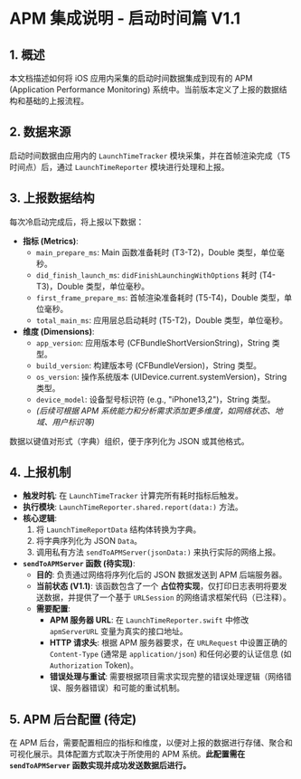 # APM 集成说明 - 启动时间篇 V1.1


## 1. 概述

本文档描述如何将 iOS 应用内采集的启动时间数据集成到现有的 APM (Application Performance Monitoring) 系统中。当前版本定义了上报的数据结构和基础的上报流程。

## 2. 数据来源

启动时间数据由应用内的 `LaunchTimeTracker` 模块采集，并在首帧渲染完成（T5 时间点）后，通过 `LaunchTimeReporter` 模块进行处理和上报。

## 3. 上报数据结构

每次冷启动完成后，将上报以下数据：

*   **指标 (Metrics)**:
    *   `main_prepare_ms`: Main 函数准备耗时 (T3-T2)，Double 类型，单位毫秒。
    *   `did_finish_launch_ms`: `didFinishLaunchingWithOptions` 耗时 (T4-T3)，Double 类型，单位毫秒。
    *   `first_frame_prepare_ms`: 首帧渲染准备耗时 (T5-T4)，Double 类型，单位毫秒。
    *   `total_main_ms`: 应用层总启动耗时 (T5-T2)，Double 类型，单位毫秒。
*   **维度 (Dimensions)**:
    *   `app_version`: 应用版本号 (CFBundleShortVersionString)，String 类型。
    *   `build_version`: 构建版本号 (CFBundleVersion)，String 类型。
    *   `os_version`: 操作系统版本 (UIDevice.current.systemVersion)，String 类型。
    *   `device_model`: 设备型号标识符 (e.g., "iPhone13,2")，String 类型。
    *   *(后续可根据 APM 系统能力和分析需求添加更多维度，如网络状态、地域、用户标识等)*

数据以键值对形式（字典）组织，便于序列化为 JSON 或其他格式。

## 4. 上报机制

*   **触发时机**: 在 `LaunchTimeTracker` 计算完所有耗时指标后触发。
*   **执行模块**: `LaunchTimeReporter.shared.report(data:)` 方法。
*   **核心逻辑**:
    1.  将 `LaunchTimeReportData` 结构体转换为字典。
    2.  将字典序列化为 JSON `Data`。
    3.  调用私有方法 `sendToAPMServer(jsonData:)` 来执行实际的网络上报。
*   **`sendToAPMServer` 函数 (待实现)**:
    *   **目的**: 负责通过网络将序列化后的 JSON 数据发送到 APM 后端服务器。
    *   **当前状态 (V1.1)**: 该函数包含了一个 **占位符实现**，仅打印日志表明将要发送数据，并提供了一个基于 `URLSession` 的网络请求框架代码（已注释）。
    *   **需要配置**:
        *   **APM 服务器 URL**: 在 `LaunchTimeReporter.swift` 中修改 `apmServerURL` 变量为真实的接口地址。
        *   **HTTP 请求头**: 根据 APM 服务器要求，在 `URLRequest` 中设置正确的 `Content-Type` (通常是 `application/json`) 和任何必要的认证信息 (如 `Authorization` Token)。
        *   **错误处理与重试**: 需要根据项目需求实现完整的错误处理逻辑（网络错误、服务器错误）和可能的重试机制。

## 5. APM 后台配置 (待定)

在 APM 后台，需要配置相应的指标和维度，以便对上报的数据进行存储、聚合和可视化展示。具体配置方式取决于所使用的 APM 系统。**此配置需在 `sendToAPMServer` 函数实现并成功发送数据后进行。**
